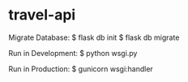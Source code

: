 # travel-api

Migrate Database:
$ flask db init
$ flask db migrate

Run in Development:
$ python wsgi.py

Run in Production:
$ gunicorn wsgi:handler